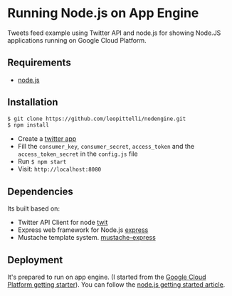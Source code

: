 # Running Node.js on App Engine

Tweets feed example using Twitter API and node.js for showing Node.JS applications running on Google Cloud Platform.

## Requirements
* [node.js](http://nodejs.org/)

## Installation
```sh
$ git clone https://github.com/leopittelli/nodengine.git
$ npm install
```
* Create a [twitter app](https://dev.twitter.com/apps/new)
* Fill the ```consumer_key```, ```consumer_secret```, ```access_token``` and the ```access_token_secret``` in the ```config.js``` file
* Run ```$ npm start```
* Visit: ```http://localhost:8080```

## Dependencies
Its built based on:
* Twitter API Client for node [twit](https://github.com/ttezel/twit)
* Express web framework for Node.js [express](http://expressjs.com/)
* Mustache template system. [mustache-express](https://github.com/bryanburgers/node-mustache-express)

## Deployment
It's prepared to run on app engine. (I started from the [Google Cloud Platform getting starter](https://github.com/GoogleCloudPlatform/nodejs-getting-started)).
You can follow the [node.js getting started article](https://cloud.google.com/nodejs/getting-started).